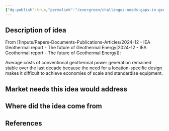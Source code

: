 ```yaml
---
{"dg-publish":true,"permalink":"/evergreen/challenges-needs-gaps-in-geothermal/modular-standardized-equipment/","tags":["need"]}
---
```




## Description of idea

From [[Inputs/Papers-Documents-Publications-Articles/2024-12 - IEA Geothermal report - The future of Geothermal Energy\|2024-12 - IEA Geothermal report - The future of Geothermal Energy]]:

Average costs of conventional geothermal power generation remained stable over the last decade because the need for a location-specific design makes it difficult to achieve economies of scale and standardise equipment.

## Market needs this idea would address


## Where did the idea come from


## References
